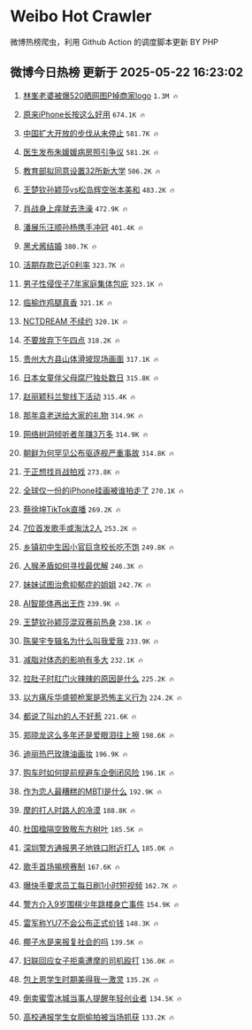 # Weibo Hot Crawler 



微博热榜爬虫，利用 Github Action 的调度脚本更新 BY PHP 


## 微博今日热榜 更新于 2025-05-22 16:23:02 
1. [林峯老婆被爆520晒网图P掉商家logo](https://s.weibo.com/weibo?q=%23%E6%9E%97%E5%B3%AF%E8%80%81%E5%A9%86%E8%A2%AB%E7%88%86520%E6%99%92%E7%BD%91%E5%9B%BEP%E6%8E%89%E5%95%86%E5%AE%B6logo%23&t=31&band_rank=1&Refer=top) `1.3M 🔥` 

1. [原来iPhone长按这么好用](https://s.weibo.com/weibo?q=%E5%8E%9F%E6%9D%A5iPhone%E9%95%BF%E6%8C%89%E8%BF%99%E4%B9%88%E5%A5%BD%E7%94%A8&t=31&band_rank=2&Refer=top) `674.1K 🔥` 

1. [中国扩大开放的步伐从未停止](https://s.weibo.com/weibo?q=%23%E4%B8%AD%E5%9B%BD%E6%89%A9%E5%A4%A7%E5%BC%80%E6%94%BE%E7%9A%84%E6%AD%A5%E4%BC%90%E4%BB%8E%E6%9C%AA%E5%81%9C%E6%AD%A2%23&t=31&band_rank=3&Refer=top) `581.7K 🔥` 

1. [医生发布朱媛媛病房照引争议](https://s.weibo.com/weibo?q=%23%E5%8C%BB%E7%94%9F%E5%8F%91%E5%B8%83%E6%9C%B1%E5%AA%9B%E5%AA%9B%E7%97%85%E6%88%BF%E7%85%A7%E5%BC%95%E4%BA%89%E8%AE%AE%23&t=31&band_rank=4&Refer=top) `581.2K 🔥` 

1. [教育部拟同意设置32所新大学](https://s.weibo.com/weibo?q=%23%E6%95%99%E8%82%B2%E9%83%A8%E6%8B%9F%E5%90%8C%E6%84%8F%E8%AE%BE%E7%BD%AE32%E6%89%80%E6%96%B0%E5%A4%A7%E5%AD%A6%23&t=31&band_rank=5&Refer=top) `506.2K 🔥` 

1. [王楚钦孙颖莎vs松岛辉空张本美和](https://s.weibo.com/weibo?q=%23%E7%8E%8B%E6%A5%9A%E9%92%A6%E5%AD%99%E9%A2%96%E8%8E%8Evs%E6%9D%BE%E5%B2%9B%E8%BE%89%E7%A9%BA%E5%BC%A0%E6%9C%AC%E7%BE%8E%E5%92%8C%23&t=31&band_rank=6&Refer=top) `483.2K 🔥` 

1. [肖战身上痒就去洗澡](https://s.weibo.com/weibo?q=%23%E8%82%96%E6%88%98%E8%BA%AB%E4%B8%8A%E7%97%92%E5%B0%B1%E5%8E%BB%E6%B4%97%E6%BE%A1%23&t=31&band_rank=7&Refer=top) `472.9K 🔥` 

1. [潘展乐汪顺孙杨携手冲冠](https://s.weibo.com/weibo?q=%23%E6%BD%98%E5%B1%95%E4%B9%90%E6%B1%AA%E9%A1%BA%E5%AD%99%E6%9D%A8%E6%90%BA%E6%89%8B%E5%86%B2%E5%86%A0%23&t=31&band_rank=8&Refer=top) `401.4K 🔥` 

1. [黑犬酱结婚](https://s.weibo.com/weibo?q=%E9%BB%91%E7%8A%AC%E9%85%B1%E7%BB%93%E5%A9%9A&t=31&band_rank=9&Refer=top) `380.7K 🔥` 

1. [活期存款已近0利率](https://s.weibo.com/weibo?q=%23%E6%B4%BB%E6%9C%9F%E5%AD%98%E6%AC%BE%E5%B7%B2%E8%BF%910%E5%88%A9%E7%8E%87%23&t=31&band_rank=10&Refer=top) `323.7K 🔥` 

1. [男子性侵侄子7年家庭集体包庇](https://s.weibo.com/weibo?q=%23%E7%94%B7%E5%AD%90%E6%80%A7%E4%BE%B5%E4%BE%84%E5%AD%907%E5%B9%B4%E5%AE%B6%E5%BA%AD%E9%9B%86%E4%BD%93%E5%8C%85%E5%BA%87%23&t=31&band_rank=11&Refer=top) `323.1K 🔥` 

1. [临榆炸鸡腿真香](https://s.weibo.com/weibo?q=%E4%B8%B4%E6%A6%86%E7%82%B8%E9%B8%A1%E8%85%BF%E7%9C%9F%E9%A6%99&t=31&band_rank=12&Refer=top) `321.1K 🔥` 

1. [NCTDREAM 不续约](https://s.weibo.com/weibo?q=NCTDREAM%20%E4%B8%8D%E7%BB%AD%E7%BA%A6&t=31&band_rank=13&Refer=top) `320.1K 🔥` 

1. [不要放弃下午四点](https://s.weibo.com/weibo?q=%E4%B8%8D%E8%A6%81%E6%94%BE%E5%BC%83%E4%B8%8B%E5%8D%88%E5%9B%9B%E7%82%B9&t=31&band_rank=14&Refer=top) `318.2K 🔥` 

1. [贵州大方县山体滑坡现场画面](https://s.weibo.com/weibo?q=%23%E8%B4%B5%E5%B7%9E%E5%A4%A7%E6%96%B9%E5%8E%BF%E5%B1%B1%E4%BD%93%E6%BB%91%E5%9D%A1%E7%8E%B0%E5%9C%BA%E7%94%BB%E9%9D%A2%23&t=31&band_rank=15&Refer=top) `317.1K 🔥` 

1. [日本女童伴父母腐尸独处数日](https://s.weibo.com/weibo?q=%E6%97%A5%E6%9C%AC%E5%A5%B3%E7%AB%A5%E4%BC%B4%E7%88%B6%E6%AF%8D%E8%85%90%E5%B0%B8%E7%8B%AC%E5%A4%84%E6%95%B0%E6%97%A5&t=31&band_rank=16&Refer=top) `315.8K 🔥` 

1. [赵丽颖科兰黎线下活动](https://s.weibo.com/weibo?q=%23%E8%B5%B5%E4%B8%BD%E9%A2%96%E7%A7%91%E5%85%B0%E9%BB%8E%E7%BA%BF%E4%B8%8B%E6%B4%BB%E5%8A%A8%23&t=31&band_rank=17&Refer=top) `315.4K 🔥` 

1. [那年袁老送给大家的礼物](https://s.weibo.com/weibo?q=%23%E9%82%A3%E5%B9%B4%E8%A2%81%E8%80%81%E9%80%81%E7%BB%99%E5%A4%A7%E5%AE%B6%E7%9A%84%E7%A4%BC%E7%89%A9%23&t=31&band_rank=18&Refer=top) `314.9K 🔥` 

1. [网络树洞倾听者年赚3万多](https://s.weibo.com/weibo?q=%23%E7%BD%91%E7%BB%9C%E6%A0%91%E6%B4%9E%E5%80%BE%E5%90%AC%E8%80%85%E5%B9%B4%E8%B5%9A3%E4%B8%87%E5%A4%9A%23&t=31&band_rank=19&Refer=top) `314.9K 🔥` 

1. [朝鲜为何罕见公布驱逐舰严重事故](https://s.weibo.com/weibo?q=%23%E6%9C%9D%E9%B2%9C%E4%B8%BA%E4%BD%95%E7%BD%95%E8%A7%81%E5%85%AC%E5%B8%83%E9%A9%B1%E9%80%90%E8%88%B0%E4%B8%A5%E9%87%8D%E4%BA%8B%E6%95%85%23&t=31&band_rank=20&Refer=top) `314.8K 🔥` 

1. [于正想找肖战拍戏](https://s.weibo.com/weibo?q=%23%E4%BA%8E%E6%AD%A3%E6%83%B3%E6%89%BE%E8%82%96%E6%88%98%E6%8B%8D%E6%88%8F%23&t=31&band_rank=21&Refer=top) `273.8K 🔥` 

1. [全球仅一份的iPhone挂画被谁拍走了](https://s.weibo.com/weibo?q=%23%E5%85%A8%E7%90%83%E4%BB%85%E4%B8%80%E4%BB%BD%E7%9A%84iPhone%E6%8C%82%E7%94%BB%E8%A2%AB%E8%B0%81%E6%8B%8D%E8%B5%B0%E4%BA%86%23&t=31&band_rank=22&Refer=top) `270.1K 🔥` 

1. [蔡徐坤TikTok直播](https://s.weibo.com/weibo?q=%23%E8%94%A1%E5%BE%90%E5%9D%A4TikTok%E7%9B%B4%E6%92%AD%23&t=31&band_rank=23&Refer=top) `269.2K 🔥` 

1. [7位首发歌手或淘汰2人](https://s.weibo.com/weibo?q=%237%E4%BD%8D%E9%A6%96%E5%8F%91%E6%AD%8C%E6%89%8B%E6%88%96%E6%B7%98%E6%B1%B02%E4%BA%BA%23&t=31&band_rank=24&Refer=top) `253.2K 🔥` 

1. [乡镇初中生因小官巨贪校长吃不饱](https://s.weibo.com/weibo?q=%23%E4%B9%A1%E9%95%87%E5%88%9D%E4%B8%AD%E7%94%9F%E5%9B%A0%E5%B0%8F%E5%AE%98%E5%B7%A8%E8%B4%AA%E6%A0%A1%E9%95%BF%E5%90%83%E4%B8%8D%E9%A5%B1%23&t=31&band_rank=25&Refer=top) `249.8K 🔥` 

1. [人猴矛盾如何寻找最优解](https://s.weibo.com/weibo?q=%23%E4%BA%BA%E7%8C%B4%E7%9F%9B%E7%9B%BE%E5%A6%82%E4%BD%95%E5%AF%BB%E6%89%BE%E6%9C%80%E4%BC%98%E8%A7%A3%23&t=31&band_rank=26&Refer=top) `246.3K 🔥` 

1. [妹妹试图治愈抑郁症的姐姐](https://s.weibo.com/weibo?q=%E5%A6%B9%E5%A6%B9%E8%AF%95%E5%9B%BE%E6%B2%BB%E6%84%88%E6%8A%91%E9%83%81%E7%97%87%E7%9A%84%E5%A7%90%E5%A7%90&t=31&band_rank=27&Refer=top) `242.7K 🔥` 

1. [AI智能体再出王炸](https://s.weibo.com/weibo?q=AI%E6%99%BA%E8%83%BD%E4%BD%93%E5%86%8D%E5%87%BA%E7%8E%8B%E7%82%B8&t=31&band_rank=28&Refer=top) `239.9K 🔥` 

1. [王楚钦孙颖莎混双赛前热身](https://s.weibo.com/weibo?q=%23%E7%8E%8B%E6%A5%9A%E9%92%A6%E5%AD%99%E9%A2%96%E8%8E%8E%E6%B7%B7%E5%8F%8C%E8%B5%9B%E5%89%8D%E7%83%AD%E8%BA%AB%23&t=31&band_rank=29&Refer=top) `238.1K 🔥` 

1. [陈昊宇专辑名为什么叫我爱我](https://s.weibo.com/weibo?q=%E9%99%88%E6%98%8A%E5%AE%87%E4%B8%93%E8%BE%91%E5%90%8D%E4%B8%BA%E4%BB%80%E4%B9%88%E5%8F%AB%E6%88%91%E7%88%B1%E6%88%91&t=31&band_rank=30&Refer=top) `233.9K 🔥` 

1. [减脂对体态的影响有多大](https://s.weibo.com/weibo?q=%E5%87%8F%E8%84%82%E5%AF%B9%E4%BD%93%E6%80%81%E7%9A%84%E5%BD%B1%E5%93%8D%E6%9C%89%E5%A4%9A%E5%A4%A7&t=31&band_rank=31&Refer=top) `232.1K 🔥` 

1. [拉肚子时肛门火辣辣的原因是什么](https://s.weibo.com/weibo?q=%E6%8B%89%E8%82%9A%E5%AD%90%E6%97%B6%E8%82%9B%E9%97%A8%E7%81%AB%E8%BE%A3%E8%BE%A3%E7%9A%84%E5%8E%9F%E5%9B%A0%E6%98%AF%E4%BB%80%E4%B9%88&t=31&band_rank=32&Refer=top) `225.2K 🔥` 

1. [以方痛斥华盛顿枪案是恐怖主义行为](https://s.weibo.com/weibo?q=%23%E4%BB%A5%E6%96%B9%E7%97%9B%E6%96%A5%E5%8D%8E%E7%9B%9B%E9%A1%BF%E6%9E%AA%E6%A1%88%E6%98%AF%E6%81%90%E6%80%96%E4%B8%BB%E4%B9%89%E8%A1%8C%E4%B8%BA%23&t=31&band_rank=33&Refer=top) `224.2K 🔥` 

1. [都说了叫zh的人不好惹](https://s.weibo.com/weibo?q=%E9%83%BD%E8%AF%B4%E4%BA%86%E5%8F%ABzh%E7%9A%84%E4%BA%BA%E4%B8%8D%E5%A5%BD%E6%83%B9&t=31&band_rank=34&Refer=top) `221.6K 🔥` 

1. [郑晓龙这么多年还是爱眼泪往上擦](https://s.weibo.com/weibo?q=%E9%83%91%E6%99%93%E9%BE%99%E8%BF%99%E4%B9%88%E5%A4%9A%E5%B9%B4%E8%BF%98%E6%98%AF%E7%88%B1%E7%9C%BC%E6%B3%AA%E5%BE%80%E4%B8%8A%E6%93%A6&t=31&band_rank=35&Refer=top) `198.6K 🔥` 

1. [迪丽热巴玫瑰油画妆](https://s.weibo.com/weibo?q=%23%E8%BF%AA%E4%B8%BD%E7%83%AD%E5%B7%B4%E7%8E%AB%E7%91%B0%E6%B2%B9%E7%94%BB%E5%A6%86%23&t=31&band_rank=36&Refer=top) `196.9K 🔥` 

1. [购车时如何提前规避车企倒闭风险](https://s.weibo.com/weibo?q=%E8%B4%AD%E8%BD%A6%E6%97%B6%E5%A6%82%E4%BD%95%E6%8F%90%E5%89%8D%E8%A7%84%E9%81%BF%E8%BD%A6%E4%BC%81%E5%80%92%E9%97%AD%E9%A3%8E%E9%99%A9&t=31&band_rank=37&Refer=top) `196.1K 🔥` 

1. [作为恋人最糟糕的MBTI是什么](https://s.weibo.com/weibo?q=%23%E4%BD%9C%E4%B8%BA%E6%81%8B%E4%BA%BA%E6%9C%80%E7%B3%9F%E7%B3%95%E7%9A%84MBTI%E6%98%AF%E4%BB%80%E4%B9%88%23&t=31&band_rank=38&Refer=top) `192.9K 🔥` 

1. [摩的打人时路人的冷漠](https://s.weibo.com/weibo?q=%E6%91%A9%E7%9A%84%E6%89%93%E4%BA%BA%E6%97%B6%E8%B7%AF%E4%BA%BA%E7%9A%84%E5%86%B7%E6%BC%A0&t=31&band_rank=39&Refer=top) `188.8K 🔥` 

1. [杜国楹隔空致敬东方树叶](https://s.weibo.com/weibo?q=%23%E6%9D%9C%E5%9B%BD%E6%A5%B9%E9%9A%94%E7%A9%BA%E8%87%B4%E6%95%AC%E4%B8%9C%E6%96%B9%E6%A0%91%E5%8F%B6%23&t=31&band_rank=40&Refer=top) `185.5K 🔥` 

1. [深圳警方通报男子地铁口附近打人](https://s.weibo.com/weibo?q=%23%E6%B7%B1%E5%9C%B3%E8%AD%A6%E6%96%B9%E9%80%9A%E6%8A%A5%E7%94%B7%E5%AD%90%E5%9C%B0%E9%93%81%E5%8F%A3%E9%99%84%E8%BF%91%E6%89%93%E4%BA%BA%23&t=31&band_rank=41&Refer=top) `185.0K 🔥` 

1. [歌手首场揭榜赛制](https://s.weibo.com/weibo?q=%23%E6%AD%8C%E6%89%8B%E9%A6%96%E5%9C%BA%E6%8F%AD%E6%A6%9C%E8%B5%9B%E5%88%B6%23&t=31&band_rank=42&Refer=top) `167.6K 🔥` 

1. [曝快手要求员工每日刷1小时短视频](https://s.weibo.com/weibo?q=%23%E6%9B%9D%E5%BF%AB%E6%89%8B%E8%A6%81%E6%B1%82%E5%91%98%E5%B7%A5%E6%AF%8F%E6%97%A5%E5%88%B71%E5%B0%8F%E6%97%B6%E7%9F%AD%E8%A7%86%E9%A2%91%23&t=31&band_rank=43&Refer=top) `162.7K 🔥` 

1. [警方介入9岁围棋少年跳楼身亡事件](https://s.weibo.com/weibo?q=%23%E8%AD%A6%E6%96%B9%E4%BB%8B%E5%85%A59%E5%B2%81%E5%9B%B4%E6%A3%8B%E5%B0%91%E5%B9%B4%E8%B7%B3%E6%A5%BC%E8%BA%AB%E4%BA%A1%E4%BA%8B%E4%BB%B6%23&t=31&band_rank=44&Refer=top) `154.9K 🔥` 

1. [雷军称YU7不会公布正式价钱](https://s.weibo.com/weibo?q=%23%E9%9B%B7%E5%86%9B%E7%A7%B0YU7%E4%B8%8D%E4%BC%9A%E5%85%AC%E5%B8%83%E6%AD%A3%E5%BC%8F%E4%BB%B7%E9%92%B1%23&t=31&band_rank=45&Refer=top) `148.3K 🔥` 

1. [椰子水是来报复社会的吗](https://s.weibo.com/weibo?q=%E6%A4%B0%E5%AD%90%E6%B0%B4%E6%98%AF%E6%9D%A5%E6%8A%A5%E5%A4%8D%E7%A4%BE%E4%BC%9A%E7%9A%84%E5%90%97&t=31&band_rank=46&Refer=top) `139.5K 🔥` 

1. [妇联回应女子拒乘遭摩的司机殴打](https://s.weibo.com/weibo?q=%23%E5%A6%87%E8%81%94%E5%9B%9E%E5%BA%94%E5%A5%B3%E5%AD%90%E6%8B%92%E4%B9%98%E9%81%AD%E6%91%A9%E7%9A%84%E5%8F%B8%E6%9C%BA%E6%AE%B4%E6%89%93%23&t=31&band_rank=47&Refer=top) `136.0K 🔥` 

1. [包上恩学生时期美得我一激灵](https://s.weibo.com/weibo?q=%E5%8C%85%E4%B8%8A%E6%81%A9%E5%AD%A6%E7%94%9F%E6%97%B6%E6%9C%9F%E7%BE%8E%E5%BE%97%E6%88%91%E4%B8%80%E6%BF%80%E7%81%B5&t=31&band_rank=48&Refer=top) `135.2K 🔥` 

1. [倒卖蜜雪冰城当事人提醒年轻创业者](https://s.weibo.com/weibo?q=%23%E5%80%92%E5%8D%96%E8%9C%9C%E9%9B%AA%E5%86%B0%E5%9F%8E%E5%BD%93%E4%BA%8B%E4%BA%BA%E6%8F%90%E9%86%92%E5%B9%B4%E8%BD%BB%E5%88%9B%E4%B8%9A%E8%80%85%23&t=31&band_rank=49&Refer=top) `134.5K 🔥` 

1. [高校通报学生女厕偷拍被当场抓获](https://s.weibo.com/weibo?q=%23%E9%AB%98%E6%A0%A1%E9%80%9A%E6%8A%A5%E5%AD%A6%E7%94%9F%E5%A5%B3%E5%8E%95%E5%81%B7%E6%8B%8D%E8%A2%AB%E5%BD%93%E5%9C%BA%E6%8A%93%E8%8E%B7%23&t=31&band_rank=50&Refer=top) `133.2K 🔥` 

